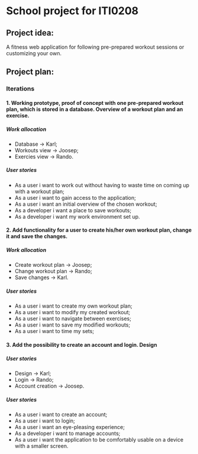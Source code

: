 # School project for ITI0208


## Project idea:
A fitness web application for following pre-prepared workout sessions or customizing your own.


## Project plan:

### Iterations

#### 1. Working prototype, proof of concept with one pre-prepared workout plan, which is stored in a database. Overview of a workout plan and an exercise.

##### Work allocation
- Database -> Karl;
- Workouts view -> Joosep;
- Exercies view -> Rando.

##### User stories
- As a user i want to work out without having to waste time on coming up with a workout plan;
- As a user i want to gain access to the application;
- As a user i want an initial overview of the chosen workout;
- As a developer i want a place to save workouts;
- As a developer i want my work environment set up. 


#### 2. Add functionality for a user to create his/her own workout plan, change it and save the changes.

##### Work allocation
- Create workout plan -> Joosep;
- Change workout plan -> Rando;
- Save changes -> Karl.

##### User stories
- As a user i want to create my own workout plan;
- As a user i want to modify my created workout;
- As a user i want to navigate between exercises;
- As a user i want to save my modified workouts;
- As a user i want to time my sets;


#### 3. Add the possibility to create an account and login. Design

##### User stories
- Design -> Karl;
- Login -> Rando;
- Account creation -> Joosep.

##### User stories
- As a user i want to create an account;
- As a user i want to login;
- As a user i want an eye-pleasing experience;
- As a developer i want to manage accounts;
- As a user i want the application to be comfortably usable on a device with a smaller screen.
